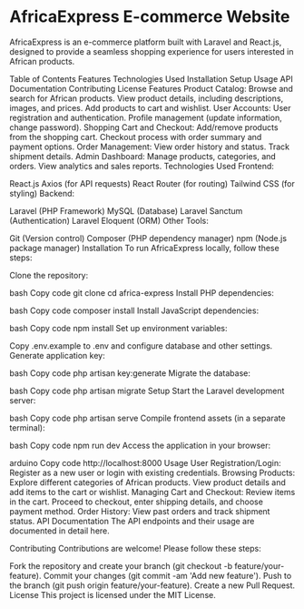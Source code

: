 # AfricaExpress E-commerce Website

AfricaExpress is an e-commerce platform built with Laravel and React.js, designed to provide a seamless
shopping experience for users interested in African products.
 
Table of Contents
Features
Technologies Used
Installation
Setup
Usage
API Documentation
Contributing
License
Features
Product Catalog:
Browse and search for African products.
View product details, including descriptions, images, and prices.
Add products to cart and wishlist.
User Accounts:
User registration and authentication.
Profile management (update information, change password).
Shopping Cart and Checkout:
Add/remove products from the shopping cart.
Checkout process with order summary and payment options.
Order Management:
View order history and status.
Track shipment details.
Admin Dashboard:
Manage products, categories, and orders.
View analytics and sales reports.
Technologies Used
Frontend:

React.js
Axios (for API requests)
React Router (for routing)
Tailwind CSS (for styling)
Backend:

Laravel (PHP Framework)
MySQL (Database)
Laravel Sanctum (Authentication)
Laravel Eloquent (ORM)
Other Tools:

Git (Version control)
Composer (PHP dependency manager)
npm (Node.js package manager)
Installation
To run AfricaExpress locally, follow these steps:

Clone the repository:

bash
Copy code
git clone <repository-url>
cd africa-express
Install PHP dependencies:

bash
Copy code
composer install
Install JavaScript dependencies:

bash
Copy code
npm install
Set up environment variables:

Copy .env.example to .env and configure database and other settings.
Generate application key:

bash
Copy code
php artisan key:generate
Migrate the database:

bash
Copy code
php artisan migrate
Setup
Start the Laravel development server:

bash
Copy code
php artisan serve
Compile frontend assets (in a separate terminal):

bash
Copy code
npm run dev
Access the application in your browser:

arduino
Copy code
http://localhost:8000
Usage
User Registration/Login:
Register as a new user or login with existing credentials.
Browsing Products:
Explore different categories of African products.
View product details and add items to the cart or wishlist.
Managing Cart and Checkout:
Review items in the cart.
Proceed to checkout, enter shipping details, and choose payment method.
Order History:
View past orders and track shipment status.
API Documentation
The API endpoints and their usage are documented in detail here.

Contributing
Contributions are welcome! Please follow these steps:

Fork the repository and create your branch (git checkout -b feature/your-feature).
Commit your changes (git commit -am 'Add new feature').
Push to the branch (git push origin feature/your-feature).
Create a new Pull Request.
License
This project is licensed under the MIT License.


